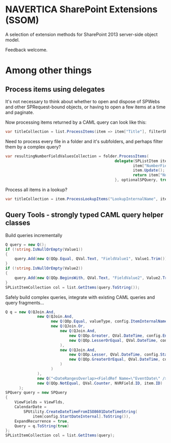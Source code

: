NAVERTICA SharePoint Extensions (SSOM)
======================================

A selection of extension methods for SharePoint 2013 server-side object model.


Feedback welcome.

Among other things
=================

Process items using delegates 
---------------------------------------
It's not necessary to think about whether to open and dispose of SPWebs and other SPRequest-bound objects,
or having to open a few items at a time and paginate.

Now processing items returned by a CAML query can look like this:
```csharp
var titleCollection = list.ProcessItems(item => item["Title"], filterSPQuery);
```

Need to process every file in a folder and it's subfolders, and perhaps filter them by a complex query?
```csharp
var resultingNumberFieldValuesCollection = folder.ProcessItems(
												delegate(SPListItem item) { 
														item["NumberField"] = item["NumberField"] * 2; 
														item.Update(); 
														return item["NumberField"]; 
												}, optionalSPQuery, true);
```

Process all items in a lookup? 
```csharp
var titleCollection = item.ProcessLookupItems("LookupInternalName", item => item["Title"]);
```

Query Tools - strongly typed CAML query helper classes
---------------------------------------
Build queries incrementally
```csharp
Q query = new Q();
if (!string.IsNullOrEmpty(Value1))
{
	query.Add(new Q(QOp.Equal, QVal.Text, "FieldValue1", Value1.Trim()));
}
if (!string.IsNullOrEmpty(Value2))
{
	query.Add(new Q(QOp.BeginsWith, QVal.Text, "FieldValue2", Value2.Trim()));
}
SPListItemCollection col = list.GetItems(query.ToString());
```

Safely build complex queries, integrate with existing CAML queries and query fragments...
```csharp
Q q = new Q(QJoin.And,
			  new Q(QJoin.And,
					new Q(QOp.Equal, valueType, config.ItemInternalName, item[config.ItemInternalName]),
					new Q(QJoin.Or,
						new Q(QJoin.And,	
							new Q(QOp.Greater, QVal.DateTime, config.EndDateInternalName, item[config.EndDateInternalName]),
							new Q(QOp.LesserOrEqual, QVal.DateTime, config.EndDateInternalName, item[config.EndDateInternalName]])
						),
						new Q(QJoin.And,	
							new Q(QOp.Lesser, QVal.DateTime, config.StartDateInternal, item[config.StartDateInternal]]),
							new Q(QOp.GreaterOrEqual, QVal.DateTime, config.StartDateInternal, item[config.StartDateInternal]])
						)
					)
			  ),
			  new Q("<DateRangesOverlap><FieldRef Name=\"EventDate\" /><FieldRef Name=\"EndDate\" /><FieldRef Name=\"RecurrenceID\" /><Value Type=\"DateTime\"><Today /></Value></DateRangesOverlap>"),
			  new Q(QOp.NotEqual, QVal.Counter, NVRField.ID, item.ID)
	  );
SPQuery query = new SPQuery
{
	ViewFields = ViewFlds,
	CalendarDate =
		SPUtility.CreateDateTimeFromISO8601DateTimeString(
			item[config.StartDateInternal].ToString()),
	ExpandRecurrence = true,
	Query = q.ToString(true)
};
SPListItemCollection col = list.GetItems(query);
```
